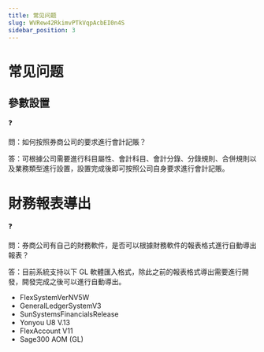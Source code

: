 ```yaml
---
title: 常见问题
slug: WVRew42RkimvPTkVqpAcbEI0n4S
sidebar_position: 3
---
```



# 常见问题

## 參數設置

<div class="callout callout-bg-2 callout-border-2">
<div class='callout-emoji'>❓</div>
<p>問：如何按照券商公司的要求進行會計記賬？</p>
</div>

答：可根據公司需要進行科目屬性、會計科目、會計分錄、分錄規則、合併規則以及業務類型進行設置，設置完成後即可按照公司自身要求進行會計記賬。

# 財務報表導出

<div class="callout callout-bg-2 callout-border-2">
<div class='callout-emoji'>❓</div>
<p>問：券商公司有自己的財務軟件，是否可以根據財務軟件的報表格式進行自動導出報表？</p>
</div>

答：目前系統支持以下 GL 軟體匯入格式，除此之前的報表格式導出需要進行開發，開發完成之後可以進行自動導出。

- FlexSystemVerNV5W
- GeneralLedgerSystemV3
- SunSystemsFinancialsRelease
- Yonyou U8 V.13
- FlexAccount V11
- Sage300 AOM (GL)

